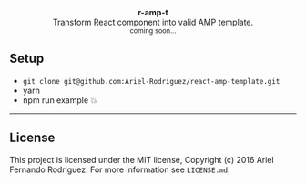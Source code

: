<div align="center">
  <strong>r-amp-t</strong>
  <div align="center">Transform React component into valid AMP template.</div>
  <sub>coming soon...<sub>
</div>


## Setup

- `git clone git@github.com:Ariel-Rodriguez/react-amp-template.git`
- yarn
- npm run example :boom:


----

## License

This project is licensed under the MIT license, Copyright (c) 2016 Ariel Fernando Rodriguez. For more information see `LICENSE.md`.
